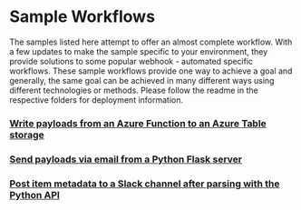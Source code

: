 # Sample Workflows
The samples listed here attempt to offer an almost complete workflow. With a few updates to make the sample specific to your environment, they provide solutions to some popular webhook - automated specific workflows. These sample workflows provide one way to achieve a goal and generally, the same goal can be achieved in many different ways using different technologies or methods. Please follow the readme in the respective folders for deployment information.


### [Write payloads from an Azure Function to an Azure Table storage](/sample-workflows/azure-write-table)


### [Send payloads via email from a Python Flask server](/sample-workflows/python-email)


### [Post item metadata to a Slack channel after parsing with the Python API](/sample-workflows/slack)
